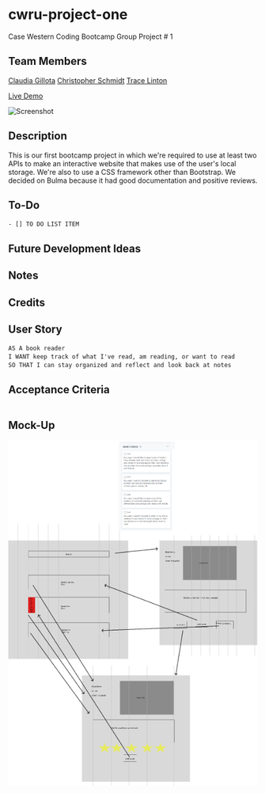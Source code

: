 # cwru-project-one

Case Western Coding Bootcamp Group Project # 1

## Team Members
[Claudia Gillota](https://github.com/cgillota)
[Christopher Schmidt](https://github.com/cschmidt216)
[Trace Linton](https://github.com/Trace1983)

[Live Demo](#)

![Screenshot](#)

## Description
This is our first bootcamp project in which we're required to use at least two APIs to make an interactive website that makes use of the user's local storage. We're also to use a CSS framework other than Bootstrap. We decided on Bulma because it had good documentation and positive reviews.

## To-Do
```
- [] TO DO LIST ITEM
```


## Future Development Ideas

## Notes


## Credits


## User Story

```md
AS A book reader
I WANT keep track of what I've read, am reading, or want to read
SO THAT I can stay organized and reflect and look back at notes
```

## Acceptance Criteria

```md

```

## Mock-Up
![Rough Wireframe](./assets/img/rough-mock-up.png)
